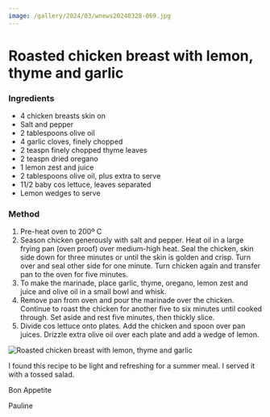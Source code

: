```yaml
---
image: /gallery/2024/03/wnews20240328-069.jpg
---
```


# Roasted chicken breast with lemon, thyme and garlic

<!--more-->

### Ingredients

- 4 chicken breasts skin on
- Salt and pepper
- 2 tablespoons olive oil
- 4 garlic cloves, finely chopped
- 2 teaspn finely chopped thyme leaves
- 2 teaspn dried oregano
- 1 lemon zest and juice
- 2 tablespoons olive oil, plus extra to serve
- 11/2 baby cos lettuce, leaves separated
- Lemon wedges to serve

### Method

1. Pre-heat oven to 200º C
2. Season chicken generously with salt and pepper. Heat oil in a large frying pan (oven proof) over medium-high heat. Seal the chicken, skin side down for three minutes or until the skin is golden and crisp. Turn over and seal other side for one minute. Turn chicken again and transfer pan to the oven for five minutes.
3. To make the marinade, place garlic, thyme, oregano, lemon zest and juice and olive oil in a small bowl and whisk.
4. Remove pan from oven and pour the marinade over the chicken. Continue to roast the chicken for another five to six minutes until cooked through. Set aside and rest five minutes, then thickly slice.
5. Divide cos lettuce onto plates. Add the chicken and spoon over pan juices. Drizzle extra olive oil over each plate and add a wedge of lemon.

![Roasted chicken breast with lemon, thyme and garlic](https://media.wnews.org.au/gallery/2024/03/wnews20240328-069.jpg)

I found this recipe to be light and refreshing for a summer meal. I served it with a tossed salad.

Bon Appetite

Pauline
